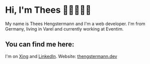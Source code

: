 # Hi, I'm Thees 👋🏼👨🏻‍💻
My name is Thees Hengstermann and I'm a web developer. I'm from Germany, living in Varel and currently working at Eventim.
## You can find me here:
I'm on <a href="https://www.xing.com/profile/Thees_Hengstermann">Xing</a> and <a href="https://www.linkedin.com/in/thees-hengstermann/">LinkedIn</a>.
Website: <a href="https://www.thengstermann.dev">thengstermann.dev</a>

<!---
TheesHengstermann/TheesHengstermann is a ✨ special ✨ repository because its `README.md` (this file) appears on your GitHub profile.
You can click the Preview link to take a look at your changes.
--->

